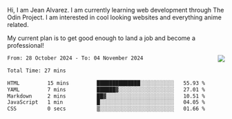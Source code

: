 Hi, I am Jean Alvarez. I am currently learning web development through The Odin Project. I am interested in cool looking websites and everything anime related.

My current plan is to get good enough to land a job and become a professional! 

<a href="https://discord.com/users/1288846196298743953">
    <img src="https://lanyard.cnrad.dev/api/1288846196298743953" align="right"></img>
</a>

<!--START_SECTION:waka-->

```txt
From: 28 October 2024 - To: 04 November 2024

Total Time: 27 mins

HTML         15 mins         ██████████████░░░░░░░░░░░   55.93 %
YAML         7 mins          ██████▓░░░░░░░░░░░░░░░░░░   27.01 %
Markdown     2 mins          ██▓░░░░░░░░░░░░░░░░░░░░░░   10.51 %
JavaScript   1 min           █░░░░░░░░░░░░░░░░░░░░░░░░   04.05 %
CSS          0 secs          ▒░░░░░░░░░░░░░░░░░░░░░░░░   01.66 %
```

<!--END_SECTION:waka-->
